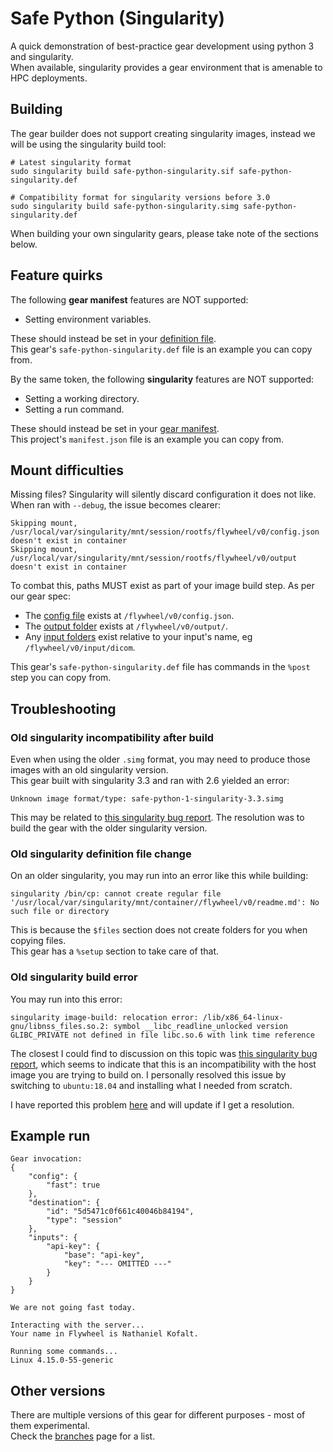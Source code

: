 # Safe Python (Singularity)

A quick demonstration of best-practice gear development using python 3 and singularity.<br/>
When available, singularity provides a gear environment that is amenable to HPC deployments.


## Building

The gear builder does not support creating singularity images, instead we will be using the singularity build tool:

```
# Latest singularity format
sudo singularity build safe-python-singularity.sif safe-python-singularity.def

# Compatibility format for singularity versions before 3.0
sudo singularity build safe-python-singularity.simg safe-python-singularity.def
```

When building your own singularity gears, please take note of the sections below.

## Feature quirks

The following **gear manifest** features are NOT supported:

* Setting environment variables.

These should instead be set in your [definition file](https://sylabs.io/guides/3.3/user-guide/definition_files.html).<br/>
This gear's `safe-python-singularity.def` file is an example you can copy from.

By the same token, the following **singularity** features are NOT supported:

* Setting a working directory.
* Setting a run command.

These should instead be set in your [gear manifest](https://github.com/flywheel-io/gears/tree/master/spec#the-manifest).<br/>
This project's `manifest.json` file is an example you can copy from.

## Mount difficulties

Missing files? Singularity will silently discard configuration it does not like.<br/>
When ran with `--debug`, the issue becomes clearer:

```
Skipping mount, /usr/local/var/singularity/mnt/session/rootfs/flywheel/v0/config.json doesn't exist in container
Skipping mount, /usr/local/var/singularity/mnt/session/rootfs/flywheel/v0/output doesn't exist in container
```

To combat this, paths MUST exist as part of your image build step.
As per our gear spec:

* The [config file](https://github.com/flywheel-io/gears/tree/master/spec#the-input-configuration) exists at `/flywheel/v0/config.json`.
* The [output folder](https://github.com/flywheel-io/gears/tree/master/spec#the-output-folder) exists at `/flywheel/v0/output/`.
* Any [input folders](https://github.com/flywheel-io/gears/tree/master/spec#the-input-folder) exist relative to your input's name, eg `/flywheel/v0/input/dicom`.

This gear's `safe-python-singularity.def` file has commands in the `%post` step you can copy from.

## Troubleshooting

### Old singularity incompatibility after build

Even when using the older `.simg` format, you may need to produce those images with an old singularity version.<br/>
This gear built with singularity 3.3 and ran with 2.6 yielded an error:

```
Unknown image format/type: safe-python-1-singularity-3.3.simg
```

This may be related to [this singularity bug report](https://github.com/sylabs/singularity/issues/1192). The resolution was to build the gear with the older singularity version.

### Old singularity definition file change

On an older singularity, you may run into an error like this while building:

```
singularity /bin/cp: cannot create regular file '/usr/local/var/singularity/mnt/container//flywheel/v0/readme.md': No such file or directory
```

This is because the `$files` section does not create folders for you when copying files.<br/>
This gear has a `%setup` section to take care of that.

### Old singularity build error

You may run into this error:

```
singularity image-build: relocation error: /lib/x86_64-linux-gnu/libnss_files.so.2: symbol __libc_readline_unlocked version GLIBC_PRIVATE not defined in file libc.so.6 with link time reference
```

The closest I could find to discussion on this topic was [this singularity bug report](https://github.com/sylabs/singularity/issues/3917), which seems to indicate that this is an incompatibility with the host image you are trying to build on. I personally resolved this issue by switching to `ubuntu:18.04` and installing what I needed from scratch.

I have reported this problem [here](https://github.com/sylabs/singularity/issues/4203) and will update if I get a resolution.

## Example run

```
Gear invocation:
{
    "config": {
        "fast": true
    },
    "destination": {
        "id": "5d5471c0f661c40046b84194",
        "type": "session"
    },
    "inputs": {
        "api-key": {
            "base": "api-key",
            "key": "--- OMITTED ---"
        }
    }
}

We are not going fast today.

Interacting with the server...
Your name in Flywheel is Nathaniel Kofalt.

Running some commands...
Linux 4.15.0-55-generic
```

## Other versions

There are multiple versions of this gear for different purposes - most of them experimental.<br/>
Check the [branches](https://github.com/flywheel-apps/safe-python/branches) page for a list.
